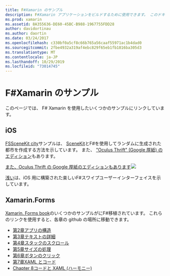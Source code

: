 ```yaml
---
title: F#Xamarin のサンプル
description: F#Xamarin アプリケーションをビルドするために使用できます。 このドキュメントは、でF#記述されたさまざまな IOS、Mac、xamarin のサンプル xamarin アプリプロジェクトにリンクしています。
ms.prod: xamarin
ms.assetid: 8A355636-DE60-45BC-B988-1967755FDD28
author: davidortinau
ms.author: daortin
ms.date: 03/24/2017
ms.openlocfilehash: c330bf0a5cf8c66b765a56caaf55971ac1b4dad0
ms.sourcegitcommit: 2fbe4932a319af4ebc829f65eb1fb1816ba305d3
ms.translationtype: MT
ms.contentlocale: ja-JP
ms.lasthandoff: 10/29/2019
ms.locfileid: "73014745"
---
```

# <a name="f-samples-for-xamarin"></a>F#Xamarin のサンプル

このページでは、 F# Xamarin を使用したいくつかのサンプルにリンクしています。

## <a name="ios"></a>iOS

[FSSceneKit city](https://docs.microsoft.com/samples/xamarin/ios-samples/ios8-fsscenekit/)サンプルは、 [SceneKit](xref:SceneKit)とF#を使用してランダムに生成された都市を作成する方法を示しています。 また、 ["Oculus Thrift" (Google 厚紙) のエディション](https://docs.microsoft.com/samples/xamarin/ios-samples/ios8-scenekitfsharp/)もあります。

[また、Oculus Thrift の Google 厚紙のエディションもあります![](samples-images/fxscenekit-sml.png)](samples-images/fxscenekit.png#lightbox)

[浅い](https://github.com/dvdsgl/shallow)は、iOS 用に構築された楽しいF#スワイプユーザーインターフェイスを示しています。

## <a name="xamarinforms"></a>Xamarin.Forms

[Xamarin. Forms book](~/xamarin-forms/creating-mobile-apps-xamarin-forms/index.md)のいくつかのサンプルがにF#移植されています。 これらのリンクを使用すると、各章の github の場所に移動できます。

- [第2章アプリの構造](https://github.com/xamarin/xamarin-forms-book-samples/tree/master/Chapter02/FS)
- [第3章テキストの詳細](https://github.com/xamarin/xamarin-forms-book-samples/tree/master/Chapter03/FS)
- [第4章スタックのスクロール](https://github.com/xamarin/xamarin-forms-book-samples/tree/master/Chapter04/FS)
- [第5章サイズの処理](https://github.com/xamarin/xamarin-forms-book-samples/tree/master/Chapter05/FS)
- [第6章ボタンのクリック](https://github.com/xamarin/xamarin-forms-book-samples/tree/master/Chapter06/FS)
- [第7章XAML とコード](https://github.com/xamarin/xamarin-forms-book-samples/tree/master/Chapter07/FS/CodePlusXaml)
- [Chapter 8コードと XAML (ハーモニー)](https://github.com/xamarin/xamarin-forms-book-samples/tree/master/Chapter08/FS/XamlKeypad)
